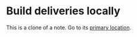 # Build deliveries locally
This is a clone of a note. Go to its [primary location](../Build%20deliveries%20locally.md).